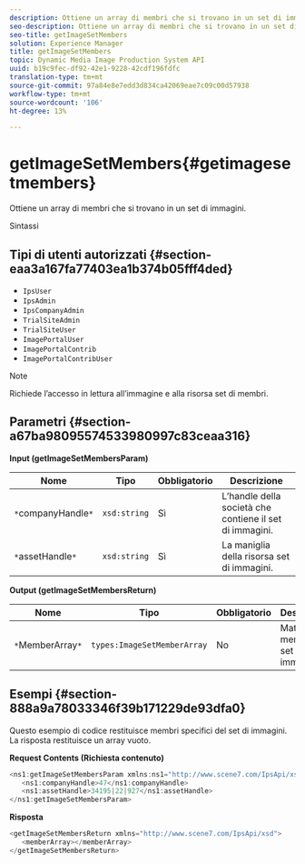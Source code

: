 ```yaml
---
description: Ottiene un array di membri che si trovano in un set di immagini.
seo-description: Ottiene un array di membri che si trovano in un set di immagini.
seo-title: getImageSetMembers
solution: Experience Manager
title: getImageSetMembers
topic: Dynamic Media Image Production System API
uuid: b19c9fec-df92-42e1-9228-42cdf196fdfc
translation-type: tm+mt
source-git-commit: 97a84e8e7edd3d834ca42069eae7c09c00d57938
workflow-type: tm+mt
source-wordcount: '106'
ht-degree: 13%

---
```



# getImageSetMembers{#getimagesetmembers}

Ottiene un array di membri che si trovano in un set di immagini.

Sintassi

## Tipi di utenti autorizzati {#section-eaa3a167fa77403ea1b374b05fff4ded}

* `IpsUser`
* `IpsAdmin`
* `IpsCompanyAdmin`
* `TrialSiteAdmin`
* `TrialSiteUser`
* `ImagePortalUser`
* `ImagePortalContrib`
* `ImagePortalContribUser`

>[!NOTE]
>
>Richiede l’accesso in lettura all’immagine e alla risorsa set di membri.

## Parametri {#section-a67ba98095574533980997c83ceaa316}

**Input (getImageSetMembersParam)**

| Nome | Tipo | Obbligatorio | Descrizione |
|---|---|---|---|
| `*`companyHandle`*` | `xsd:string` | Sì | L’handle della società che contiene il set di immagini. |
| `*`assetHandle`*` | `xsd:string` | Sì | La maniglia della risorsa set di immagini. |

**Output (getImageSetMembersReturn)**

| Nome | Tipo | Obbligatorio | Descrizione |
|---|---|---|---|
| `*`MemberArray`*` | `types:ImageSetMemberArray` | No | Matrice di membri di set di immagini. |

## Esempi {#section-888a9a78033346f39b171229de93dfa0}

Questo esempio di codice restituisce membri specifici del set di immagini. La risposta restituisce un array vuoto.

**Request Contents (Richiesta contenuto)**

```java
<ns1:getImageSetMembersParam xmlns:ns1="http://www.scene7.com/IpsApi/xsd">
   <ns1:companyHandle>47</ns1:companyHandle>
   <ns1:assetHandle>34195|22|927</ns1:assetHandle>
</ns1:getImageSetMembersParam>
```

**Risposta**

```java
<getImageSetMembersReturn xmlns="http://www.scene7.com/IpsApi/xsd">
   <memberArray></memberArray>
</getImageSetMembersReturn>
```

